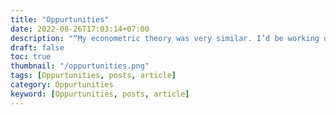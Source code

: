 ```yaml
---
title: "Oppurtunities"
date: 2022-08-26T17:03:14+07:00
description: "“My econometric theory was very similar. I’d be working on an empirical paper, and I’d say, “How can I think about the conditions under which this empirical approach would work?” And I would read papers with informal descriptions of the reasoning, and I would be dissatisfied. And so I would say, “Let me write this down, and if I do it formally, maybe then I’ll understand.”"
draft: false
toc: true
thumbnail: "/oppurtunities.png"
tags: [Oppurtunities, posts, article]
category: Oppurtunities
keyword: [Oppurtunities, posts, article]
---
```

